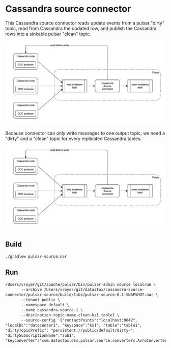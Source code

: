 # Cassandra source connector

This Cassandra source connector reads update events from a pulsar "dirty" topic, 
read from Cassandra the updated row, and publish the Cassandra rows into a sinkable pulsar "clean" topic.

![Cassandra-source-connector](cassandra-source-connector.png)

Because connector can only write messages to one output topic, we need a "dirty" and a "clean" topic for
every replicated Cassandra tables.

![Cassandra-source-connector](cassandra-source-connector.png)

## Build

    ./gradlew pulsar-source:nar
    
## Run

    /Users/vroyer/git/apache/pulsar/bin/pulsar-admin source localrun \
           --archive /Users/vroyer/git/datastax/cassandra-source-connector/pulsar-source/build/libs/pulsar-source-0.1-SNAPSHOT.nar \
           --tenant public \
           --namespace default \
           --name cassandra-source-1 \
           --destination-topic-name clean-ks1.table1 \
           --source-config '{"contactPoints":"localhost:9042", "localDc":"datacenter1", "keyspace":"ks1", "table":"table1", "dirtyTopicPrefix": "persistent://public/default/dirty-", "dirtySubscriptionName":"sub1", "keyConverter":"com.datastax.oss.pulsar.source.converters.AvroConverter","valueConverter":"com.datastax.oss.pulsar.source.converters.AvroConverter"}'

